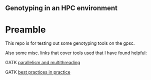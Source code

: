 ## Genotyping in an HPC environment
# Preamble
This repo is for testing out some genotyping tools on the gpsc. 

Also some misc. links that cover tools used that I have found helpful:

GATK [parallelism and multithreading](https://sites.google.com/a/broadinstitute.org/legacy-gatk-documentation/dictionary/1988-Parallelism?pli=1)

GATK [best practices in practice](https://hpc.nih.gov/training/gatk_tutorial/)
